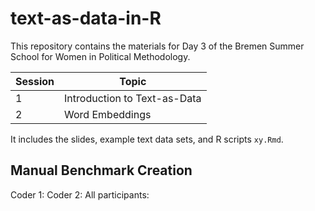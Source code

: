 # text-as-data-in-R

This repository contains the materials for Day 3 of the Bremen Summer School for Women in Political Methodology.

| Session |  Topic
|----------|----------|
| 1   | Introduction to Text-as-Data   | 
| 2 | Word Embeddings

It includes the slides, example text data sets, and R scripts `xy.Rmd`.

## Manual Benchmark Creation

Coder 1:
Coder 2:
All participants:
